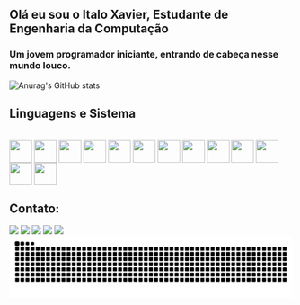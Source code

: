 ## Olá eu sou o Italo Xavier, Estudante de Engenharia da Computação

  <h3> Um jovem programador iniciante, entrando de cabeça nesse mundo louco. </h3>  

![Anurag's GitHub stats](https://github-readme-stats.vercel.app/api?username=Itaxao&show_icons=true&theme=radical)

## Linguagens e Sistema
<div style="display: inline_block;"><br>
  <img align="center" height="40" width="40" src="https://cdn.jsdelivr.net/gh/devicons/devicon@latest/icons/archlinux/archlinux-original.svg" />
  <img align="center" height="40" width="40" src="https://cdn.jsdelivr.net/gh/devicons/devicon@latest/icons/c/c-plain.svg" />
  <img align="center" height="40" width="40" src="https://cdn.jsdelivr.net/gh/devicons/devicon@latest/icons/cplusplus/cplusplus-plain.svg" />
  <img align="center" height="40" width="40" src="https://cdn.jsdelivr.net/gh/devicons/devicon@latest/icons/javascript/javascript-original.svg" />
  <img align="center" height="40" width="40" src="https://cdn.jsdelivr.net/gh/devicons/devicon@latest/icons/java/java-original.svg" />
  <img align="center" height="40" width="40" src="https://cdn.jsdelivr.net/gh/devicons/devicon@latest/icons/mysql/mysql-original.svg" />
  <img align="center" height="40" width="40" src="https://cdn.jsdelivr.net/gh/devicons/devicon@latest/icons/csharp/csharp-plain.svg" />
  <img align="center" height="40" width="40" src="https://cdn.jsdelivr.net/gh/devicons/devicon@latest/icons/git/git-plain.svg" />
  <img align="center" height="40" width="40" src="https://cdn.jsdelivr.net/gh/devicons/devicon@latest/icons/python/python-original.svg" />
  <img align="center" height="40" width="40" src="https://cdn.jsdelivr.net/gh/devicons/devicon@latest/icons/html5/html5-original-wordmark.svg" />
  <img align="center" height="40" width="40" src="https://cdn.jsdelivr.net/gh/devicons/devicon@latest/icons/css3/css3-plain.svg" />
  <img align="center" height="40" width="40" src="https://cdn.jsdelivr.net/gh/devicons/devicon@latest/icons/php/php-original.svg" />
  <img align="center" height="40" width="40" src="https://cdn.jsdelivr.net/gh/devicons/devicon@latest/icons/latex/latex-original.svg" />

</div>

## Contato: 
<div> 
  <a href="https://www.youtube.com/@itaxao9099" target="_blank"><img src="https://img.shields.io/badge/YouTube-FF0000?style=for-the-badge&logo=youtube&logoColor=white" target="_blank"></a>
  <a href="https://www.instagram.com/reiolati/?next=%2F" target="_blank"><img src="https://img.shields.io/badge/-Instagram-%23E4405F?style=for-the-badge&logo=instagram&logoColor=white" target="_blank"></a>
  <a href="https://discord.gg/anakin_the" target="_blank"><img src="https://img.shields.io/badge/Discord-7289DA?style=for-the-badge&logo=discord&logoColor=white" target="_blank"></a> 
  <a href = "mailto:xavieritalo853@gmail.com"><img src="https://img.shields.io/badge/-Gmail-%23333?style=for-the-badge&logo=gmail&logoColor=white" target="_blank"></a>
  <a href="https://www.linkedin.com/in/italo-xavier-b5aa311a2" target="_blank"><img src="https://img.shields.io/badge/-LinkedIn-%230077B5?style=for-the-badge&logo=linkedin&logoColor=white" target="_blank"></a> 
</div>

<picture>
  <source media="(prefers-color-scheme: dark)" srcset="https://raw.githubusercontent.com/Itaxao/Itaxao/output/github-contribution-grid-snake-dark.svg">
  <source media="(prefers-color-scheme: light)" srcset="https://raw.githubusercontent.com/Itaxao/Itaxao/output/github-contribution-grid-snake.svg">
  <img alt="github contribution grid snake animation" src="https://raw.githubusercontent.com/Itaxao/Itaxao/output/github-contribution-grid-snake.svg">
</picture>
